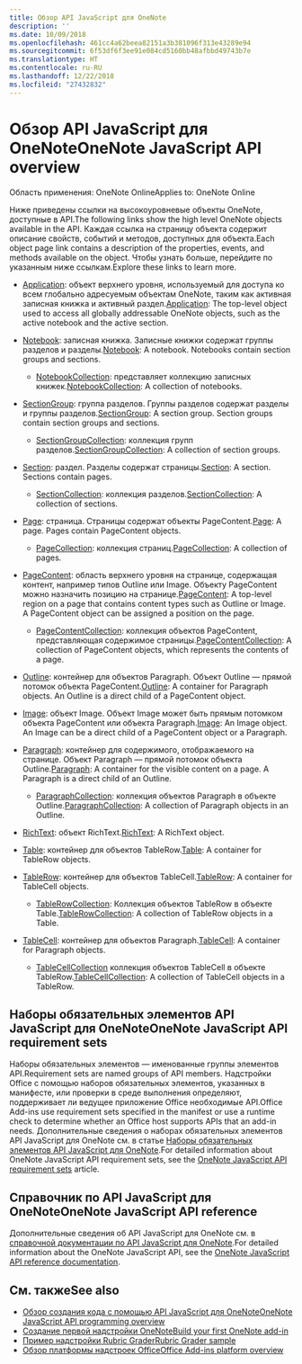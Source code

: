 ```yaml
---
title: Обзор API JavaScript для OneNote
description: ''
ms.date: 10/09/2018
ms.openlocfilehash: 461cc4a62beea82151a3b381096f313e43289e94
ms.sourcegitcommit: 6f53df6f3ee91e084cd5160bb48afbbd49743b7e
ms.translationtype: HT
ms.contentlocale: ru-RU
ms.lasthandoff: 12/22/2018
ms.locfileid: "27432832"
---
```

# <a name="onenote-javascript-api-overview"></a><span data-ttu-id="7e6e1-102">Обзор API JavaScript для OneNote</span><span class="sxs-lookup"><span data-stu-id="7e6e1-102">OneNote JavaScript API overview</span></span>

<span data-ttu-id="7e6e1-103">Область применения: OneNote Online</span><span class="sxs-lookup"><span data-stu-id="7e6e1-103">Applies to: OneNote Online</span></span>

<span data-ttu-id="7e6e1-104">Ниже приведены ссылки на высокоуровневые объекты OneNote, доступные в API.</span><span class="sxs-lookup"><span data-stu-id="7e6e1-104">The following links show the high level OneNote objects available in the API.</span></span> <span data-ttu-id="7e6e1-105">Каждая ссылка на страницу объекта содержит описание свойств, событий и методов, доступных для объекта.</span><span class="sxs-lookup"><span data-stu-id="7e6e1-105">Each object page link contains a description of the properties, events, and methods available on the object.</span></span> <span data-ttu-id="7e6e1-106">Чтобы узнать больше, перейдите по указанным ниже ссылкам.</span><span class="sxs-lookup"><span data-stu-id="7e6e1-106">Explore these links to learn more.</span></span> 
    
- <span data-ttu-id="7e6e1-107">[Application](/javascript/api/onenote/onenote.application): объект верхнего уровня, используемый для доступа ко всем глобально адресуемым объектам OneNote, таким как активная записная книжка и активный раздел.</span><span class="sxs-lookup"><span data-stu-id="7e6e1-107">[Application](/javascript/api/onenote/onenote.application): The top-level object used to access all globally addressable OneNote objects, such as the active notebook and the active section.</span></span>

- <span data-ttu-id="7e6e1-p102">[Notebook](/javascript/api/onenote/onenote.notebook): записная книжка. Записные книжки содержат группы разделов и разделы.</span><span class="sxs-lookup"><span data-stu-id="7e6e1-p102">[Notebook](/javascript/api/onenote/onenote.notebook): A notebook. Notebooks contain section groups and sections.</span></span>
    - <span data-ttu-id="7e6e1-110">[NotebookCollection](/javascript/api/onenote/onenote.notebookcollection): представляет коллекцию записных книжек.</span><span class="sxs-lookup"><span data-stu-id="7e6e1-110">[NotebookCollection](/javascript/api/onenote/onenote.notebookcollection): A collection of notebooks.</span></span>

- <span data-ttu-id="7e6e1-p103">[SectionGroup](/javascript/api/onenote/onenote.sectiongroup): группа разделов. Группы разделов содержат разделы и группы разделов.</span><span class="sxs-lookup"><span data-stu-id="7e6e1-p103">[SectionGroup](/javascript/api/onenote/onenote.sectiongroup): A section group. Section groups contain section groups and sections.</span></span>
    - <span data-ttu-id="7e6e1-113">[SectionGroupCollection](/javascript/api/onenote/onenote.sectiongroupcollection): коллекция групп разделов.</span><span class="sxs-lookup"><span data-stu-id="7e6e1-113">[SectionGroupCollection](/javascript/api/onenote/onenote.sectiongroupcollection): A collection of section groups.</span></span>

- <span data-ttu-id="7e6e1-p104">[Section](/javascript/api/onenote/onenote.section): раздел. Разделы содержат страницы.</span><span class="sxs-lookup"><span data-stu-id="7e6e1-p104">[Section](/javascript/api/onenote/onenote.section): A section. Sections contain pages.</span></span>
    - <span data-ttu-id="7e6e1-116">[SectionCollection](/javascript/api/onenote/onenote.sectioncollection): коллекция разделов.</span><span class="sxs-lookup"><span data-stu-id="7e6e1-116">[SectionCollection](/javascript/api/onenote/onenote.sectioncollection): A collection of sections.</span></span>

- <span data-ttu-id="7e6e1-p105">[Page](/javascript/api/onenote/onenote.page): страница. Страницы содержат объекты PageContent.</span><span class="sxs-lookup"><span data-stu-id="7e6e1-p105">[Page](/javascript/api/onenote/onenote.page): A page. Pages contain PageContent objects.</span></span>
    - <span data-ttu-id="7e6e1-119">[PageCollection](/javascript/api/onenote/onenote.pagecollection): коллекция страниц.</span><span class="sxs-lookup"><span data-stu-id="7e6e1-119">[PageCollection](/javascript/api/onenote/onenote.pagecollection): A collection of pages.</span></span>

- <span data-ttu-id="7e6e1-p106">[PageContent](/javascript/api/onenote/onenote.pagecontent): область верхнего уровня на странице, содержащая контент, например типов Outline или Image. Объекту PageContent можно назначить позицию на странице.</span><span class="sxs-lookup"><span data-stu-id="7e6e1-p106">[PageContent](/javascript/api/onenote/onenote.pagecontent): A top-level region on a page that contains content types such as Outline or Image. A PageContent object can be assigned a position on the page.</span></span>
    - <span data-ttu-id="7e6e1-122">[PageContentCollection](/javascript/api/onenote/onenote.pagecontentcollection): коллекция объектов PageContent, представляющая содержимое страницы.</span><span class="sxs-lookup"><span data-stu-id="7e6e1-122">[PageContentCollection](/javascript/api/onenote/onenote.pagecontentcollection): A collection of PageContent objects, which represents the contents of a page.</span></span>

- <span data-ttu-id="7e6e1-p107">[Outline](/javascript/api/onenote/onenote.outline): контейнер для объектов Paragraph. Объект Outline — прямой потомок объекта PageContent.</span><span class="sxs-lookup"><span data-stu-id="7e6e1-p107">[Outline](/javascript/api/onenote/onenote.outline): A container for Paragraph objects. An Outline is a direct child of a PageContent object.</span></span>

- <span data-ttu-id="7e6e1-p108">[Image](/javascript/api/onenote/onenote.image): объект Image. Объект Image может быть прямым потомком объекта PageContent или объекта Paragraph.</span><span class="sxs-lookup"><span data-stu-id="7e6e1-p108">[Image](/javascript/api/onenote/onenote.image): An Image object. An Image can be a direct child of a PageContent object or a Paragraph.</span></span>

- <span data-ttu-id="7e6e1-p109">[Paragraph](/javascript/api/onenote/onenote.paragraph): контейнер для содержимого, отображаемого на странице. Объект Paragraph — прямой потомок объекта Outline.</span><span class="sxs-lookup"><span data-stu-id="7e6e1-p109">[Paragraph](/javascript/api/onenote/onenote.paragraph): A container for the visible content on a page. A Paragraph is a direct child of an Outline.</span></span>
    - <span data-ttu-id="7e6e1-129">[ParagraphCollection](/javascript/api/onenote/onenote.paragraphcollection): коллекция объектов Paragraph в объекте Outline.</span><span class="sxs-lookup"><span data-stu-id="7e6e1-129">[ParagraphCollection](/javascript/api/onenote/onenote.paragraphcollection): A collection of Paragraph objects in an Outline.</span></span>

- <span data-ttu-id="7e6e1-130">[RichText](/javascript/api/onenote/onenote.richtext): объект RichText.</span><span class="sxs-lookup"><span data-stu-id="7e6e1-130">[RichText](/javascript/api/onenote/onenote.richtext): A RichText object.</span></span>

- <span data-ttu-id="7e6e1-131">[Table](/javascript/api/onenote/onenote.table): контейнер для объектов TableRow.</span><span class="sxs-lookup"><span data-stu-id="7e6e1-131">[Table](/javascript/api/onenote/onenote.table): A container for TableRow objects.</span></span>

- <span data-ttu-id="7e6e1-132">[TableRow](/javascript/api/onenote/onenote.tablerow): контейнер для объектов TableCell.</span><span class="sxs-lookup"><span data-stu-id="7e6e1-132">[TableRow](/javascript/api/onenote/onenote.tablerow): A container for TableCell objects.</span></span>
    - <span data-ttu-id="7e6e1-133">[TableRowCollection](/javascript/api/onenote/onenote.tablerowcollection): Коллекция объектов TableRow в объекте Table.</span><span class="sxs-lookup"><span data-stu-id="7e6e1-133">[TableRowCollection](/javascript/api/onenote/onenote.tablerowcollection): A collection of TableRow objects in a Table.</span></span>
 
- <span data-ttu-id="7e6e1-134">[TableCell](/javascript/api/onenote/onenote.tablecell): контейнер для объектов Paragraph.</span><span class="sxs-lookup"><span data-stu-id="7e6e1-134">[TableCell](/javascript/api/onenote/onenote.tablecell): A container for Paragraph objects.</span></span>
    - <span data-ttu-id="7e6e1-135">[TableCellCollection](/javascript/api/onenote/onenote.tablecellcollection) коллекция объектов TableCell в объекте TableRow.</span><span class="sxs-lookup"><span data-stu-id="7e6e1-135">[TableCellCollection](/javascript/api/onenote/onenote.tablecellcollection): A collection of TableCell objects in a TableRow.</span></span>

## <a name="onenote-javascript-api-requirement-sets"></a><span data-ttu-id="7e6e1-136">Наборы обязательных элементов API JavaScript для OneNote</span><span class="sxs-lookup"><span data-stu-id="7e6e1-136">OneNote JavaScript API requirement sets</span></span>

<span data-ttu-id="7e6e1-137">Наборы обязательных элементов — именованные группы элементов API.</span><span class="sxs-lookup"><span data-stu-id="7e6e1-137">Requirement sets are named groups of API members.</span></span> <span data-ttu-id="7e6e1-138">Надстройки Office с помощью наборов обязательных элементов, указанных в манифесте, или проверки в среде выполнения определяют, поддерживает ли ведущее приложение Office необходимые API.</span><span class="sxs-lookup"><span data-stu-id="7e6e1-138">Office Add-ins use requirement sets specified in the manifest or use a runtime check to determine whether an Office host supports APIs that an add-in needs.</span></span> <span data-ttu-id="7e6e1-139">Дополнительные сведения о наборах обязательных элементов API JavaScript для OneNote см. в статье [Наборы обязательных элементов API JavaScript для OneNote](../requirement-sets/onenote-api-requirement-sets.md).</span><span class="sxs-lookup"><span data-stu-id="7e6e1-139">For detailed information about OneNote JavaScript API requirement sets, see the [OneNote JavaScript API requirement sets](../requirement-sets/onenote-api-requirement-sets.md) article.</span></span>

## <a name="onenote-javascript-api-reference"></a><span data-ttu-id="7e6e1-140">Справочник по API JavaScript для OneNote</span><span class="sxs-lookup"><span data-stu-id="7e6e1-140">OneNote JavaScript API reference</span></span>

<span data-ttu-id="7e6e1-141">Дополнительные сведения об API JavaScript для OneNote см. в [справочной документации по API JavaScript для OneNote](/javascript/api/onenote).</span><span class="sxs-lookup"><span data-stu-id="7e6e1-141">For detailed information about the OneNote JavaScript API, see the [OneNote JavaScript API reference documentation](/javascript/api/onenote).</span></span>

## <a name="see-also"></a><span data-ttu-id="7e6e1-142">См. также</span><span class="sxs-lookup"><span data-stu-id="7e6e1-142">See also</span></span>

- [<span data-ttu-id="7e6e1-143">Обзор создания кода с помощью API JavaScript для OneNote</span><span class="sxs-lookup"><span data-stu-id="7e6e1-143">OneNote JavaScript API programming overview</span></span>](https://docs.microsoft.com/office/dev/add-ins/onenote/onenote-add-ins-programming-overview)
- [<span data-ttu-id="7e6e1-144">Создание первой надстройки OneNote</span><span class="sxs-lookup"><span data-stu-id="7e6e1-144">Build your first OneNote add-in</span></span>](https://docs.microsoft.com/office/dev/add-ins/onenote/onenote-add-ins-getting-started)
- [<span data-ttu-id="7e6e1-145">Пример надстройки Rubric Grader</span><span class="sxs-lookup"><span data-stu-id="7e6e1-145">Rubric Grader sample</span></span>](https://github.com/OfficeDev/OneNote-Add-in-Rubric-Grader)
- [<span data-ttu-id="7e6e1-146">Обзор платформы надстроек Office</span><span class="sxs-lookup"><span data-stu-id="7e6e1-146">Office Add-ins platform overview</span></span>](https://docs.microsoft.com/office/dev/add-ins/overview/office-add-ins)
